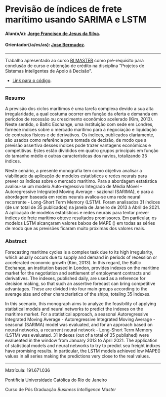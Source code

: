 # Previsão de índices de frete marítimo usando SARIMA e LSTM

#### Alun(o/a): [Jorge Francisco de Jesus da Silva](https://github.com/jorgefranciscos).
#### Orientador(/a/es/as): [Jose Bermudez](https://github.com/).

---

Trabalho apresentado ao curso [BI MASTER](https://ica.puc-rio.ai/bi-master) como pré-requisito para conclusão de curso e obtenção de crédito na disciplina "Projetos de Sistemas Inteligentes de Apoio à Decisão".

- [Link para o código](https://github.com/jorgefranciscos/bimaster).

---

### Resumo

A previsão dos ciclos marítimos é uma tarefa complexa devido a sua alta irregularidade, a qual  costuma ocorrer em função da oferta e demanda em períodos de recessão ou crescimento econômico acelerado (Kim, 2013). Neste sentido, o Baltic Exchange, uma instituição com sede em Londres, fornece índices sobre o mercado marítimo para a negociação e liquidação de contratos físicos e de derivativos. Os índices, publicados diariamente, são usados como referência para tomada de decisão, de modo que a previsão assertiva desses índices pode trazer vantagens econômicas e competitivas. Estes estão divididos em quatro grupos principais em função do tamanho médio e outras características dos navios, totalizando 35 índices.

Neste cenário, a presente monografia tem como objetivo analisar a viabilidade da aplicação de modelos estatísticos e redes neurais para prever os índices sobre o mercado marítimo. Para a abordagem estatística avaliou-se um modelo Auto-regressivo Integrado de Média Móvel – Autoregressive Integrated Moving Average - sazional (SARIMA), e para a abordagem baseada em redes neurais avaliou-se uma rede neural recorrente - Long-Short Term Memory (LSTM). Foram analisados 31 índices (de um total de 35 publicados) na janela de Janeiro de 2013 à Abril de 2021. A aplicação de modelos estatísticos e redes neurais para tentar prever índices de frete marítimo obteve resultados promissores. Em particular, os modelos LSTM alcançaram valores baixos de MAPE () em todas as séries de modo que as previsões ficaram muito próximas dos valores reais.



### Abstract

Forecasting maritime cycles is a complex task due to its high irregularity, which usually occurs due to supply and demand in periods of recession or accelerated economic growth (Kim, 2013). In this regard, the Baltic Exchange, an institution based in London, provides indexes on the maritime market for the negotiation and settlement of employment contracts and derivatives. The indexes, published daily, are used as a reference for decision making, so that such an assertive forecast can bring competitive advantages. These are divided into four main groups according to the average size and other characteristics of the ships, totaling 35 indexes.

In this scenario, this monograph aims to analyze the feasibility of applying statistical models and neural networks to predict the indexes on the maritime market. For a statistical approach, a seasonal Autoregressive Integrated Moving Average - Autoregressive Integrated Moving Average - seasonal (SARIMA) model was evaluated, and for an approach based on neural networks, a recurrent neural network - Long-Short Term Memory (LSTM) was evaluated. 31 indexes (out of a total of 35 published) were evalueated in the window from January 2013 to April 2021. The application of statistical models and neural networks to try to predict sea freight indixes have promising results. In particular, the LSTM models achieved low MAPE() values ​​in all series making the predictions very close to the real values.

---

Matrícula: 191.671.036

Pontifícia Universidade Católica do Rio de Janeiro

Curso de Pós Graduação *Business Intelligence Master*
